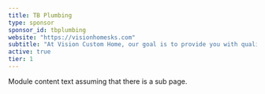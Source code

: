 ```yaml
---
title: TB Plumbing
type: sponsor
sponsor_id: tbplumbing
website: "https://visionhomesks.com"
subtitle: "At Vision Custom Home, our goal is to provide you with quality workmanship and immediate value."
active: true
tier: 1
---
```

Module content text assuming that there is a sub page.